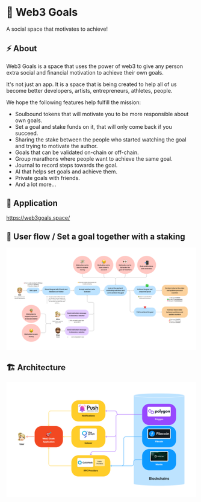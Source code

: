 # 🎯 Web3 Goals

A social space that motivates to achieve!

## ⚡ About

Web3 Goals is a space that uses the power of web3 to give any person extra social and financial motivation to achieve their own goals.

It's not just an app. It is a space that is being created to help all of us become better developers, artists, entrepreneurs, athletes, people.

We hope the following features help fulfill the mission:

- Soulbound tokens that will motivate you to be more responsible about own goals.
- Set a goal and stake funds on it, that will only come back if you succeed.
- Sharing the stake between the people who started watching the goal and trying to motivate the author.
- Goals that can be validated on-chain or off-chain.
- Group marathons where people want to achieve the same goal.
- Journal to record steps towards the goal.
- AI that helps set goals and achieve them.
- Private goals with friends.
- And a lot more...

## 🔗 Application

https://web3goals.space/

## 🌊 User flow / Set a goal together with a staking

![User flow / Set a goal together with a staking](profile/images/user-flow-set-goal-with-staking.png)

## 🏗️ Architecture

![Architecture](profile/images/architecture.png)